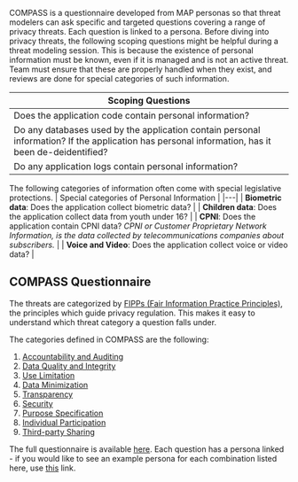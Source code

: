 COMPASS is a questionnaire developed from MAP personas so that threat modelers can ask specific and targeted questions covering a range of privacy threats. Each question is linked to a persona. Before diving into privacy threats, the following scoping questions might be helpful during a threat modeling session. This is because the existence of personal information must be known, even if it is managed and is not an active threat. Team must ensure that these are properly handled when they exist, and reviews are done for special categories of such information.

| Scoping Questions | 
|---|
| Does the   application code contain personal information?  |
| Do any   databases used by the application contain personal information? If the   application has personal information, has it been de-deidentified?  |
| Do any   application logs contain personal information?   |

The following categories of information often come with special legislative protections.
| Special categories of Personal Information | 
|---|
| **Biometric   data**: Does the application collect biometric data?  |
|  **Children   data**: Does the application collect data from youth   under 16? |
| **CPNI**: Does the application contain CPNI data?  _CPNI or Customer Proprietary Network Information, is the data collected by telecommunications companies about subscribers._  |
|  **Voice and   Video**: Does the application collect voice or video  data? |

<h2> COMPASS Questionnaire </h2>
The threats are categorized by <a href="https://www.fpc.gov/resources/fipps/">FIPPs (Fair Information Practice Principles)</a>, the principles which guide privacy regulation. This makes it easy to understand which threat category a question falls under. 

The categories defined in COMPASS are the following:

1. <a href="COMPASS.md#-accountability-and-auditing-">Accountability and Auditing</a>
2. <a href="COMPASS.md#-data-quality-and-integrity">Data Quality and Integrity</a>
3. <a href="COMPASS.md#use-limitation">Use Limitation</a>
4. <a href="COMPASS.md#data-minimization">Data Minimization</a>
5. <a href="COMPASS.md#transparency">Transparency</a>
6. <a href="COMPASS.md#security">Security</a>
7. <a href="COMPASS.md#purpose-specification">Purpose Specification</a>
8. <a href="COMPASS.md#individual-participation">Individual Participation</a>
9. <a href="COMPASS.md#third-party-sharing">Third-party Sharing</a>

The full questionnaire is available <a href="COMPASS.md"> here</a>. Each question has a persona linked - if you would like to see an example persona for each combination listed here, use <a href="personas.md">this</a> link.
